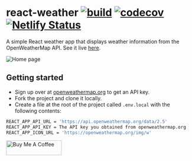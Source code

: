# react-weather [![build](https://github.com/denniskigen/react-weather/actions/workflows/validate.yml/badge.svg)](https://github.com/denniskigen/react-weather/actions/workflows/validate.yml) [![codecov](https://codecov.io/gh/denniskigen/react-weather/branch/main/graph/badge.svg?token=aKGPNTtigu)](https://codecov.io/gh/denniskigen/react-weather) [![Netlify Status](https://api.netlify.com/api/v1/badges/6d8502db-4fdd-414b-98a9-8c4dc45b7817/deploy-status)](https://app.netlify.com/sites/hungry-kilby-14cda6/deploys)

A simple React weather app that displays weather information from the OpenWeatherMap API. See it live [here](https://react-weather.denniskigen.com/).

![Home page](https://github.com/denniskigen/react-weather/blob/main/public/screen.png)

## Getting started

- Sign up over at [openweathermap.org](https://openweathermap.org/appid) to get an API key.
- Fork the project and clone it locally.
- Create a file at the root of the project called `.env.local` with the following contents:

```sh
REACT_APP_API_URL = 'https://api.openweathermap.org/data/2.5'
REACT_APP_API_KEY = The API key you obtained from openweathermap.org
REACT_APP_ICON_URL = 'https://openweathermap.org/img/w'

```

<a href="https://www.buymeacoffee.com/denniskigen" target="_blank"><img src="https://cdn.buymeacoffee.com/buttons/v2/default-yellow.png" alt="Buy Me A Coffee" width="150" height="40"/></a>
